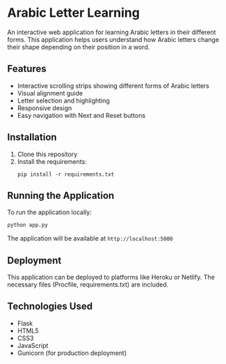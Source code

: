 # Arabic Letter Learning

An interactive web application for learning Arabic letters in their different forms. This application helps users understand how Arabic letters change their shape depending on their position in a word.

## Features

- Interactive scrolling strips showing different forms of Arabic letters
- Visual alignment guide
- Letter selection and highlighting
- Responsive design
- Easy navigation with Next and Reset buttons

## Installation

1. Clone this repository
2. Install the requirements:
   ```
   pip install -r requirements.txt
   ```

## Running the Application

To run the application locally:

```bash
python app.py
```

The application will be available at `http://localhost:5000`

## Deployment

This application can be deployed to platforms like Heroku or Netlify. The necessary files (Procfile, requirements.txt) are included.

## Technologies Used

- Flask
- HTML5
- CSS3
- JavaScript
- Gunicorn (for production deployment)
